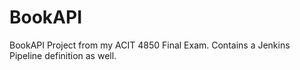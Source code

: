 # BookAPI
BookAPI Project from my ACIT 4850 Final Exam. Contains a Jenkins Pipeline definition as well.
